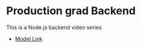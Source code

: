 # Production grad Backend

This is a Node.js backend video series

- [Model Link](https://app.eraser.io/workspace/YtPqZ1VogxGy1jzIDkzj)